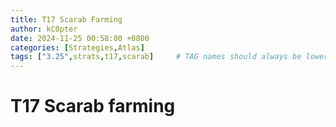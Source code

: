 ```yaml
---
title: T17 Scarab Farming
author: kC0pter
date: 2024-11-25 00:58:00 +0800
categories: [Strategies,Atlas]
tags: ["3.25",strats,t17,scarab]     # TAG names should always be lowercase
---
```

# T17 Scarab farming

